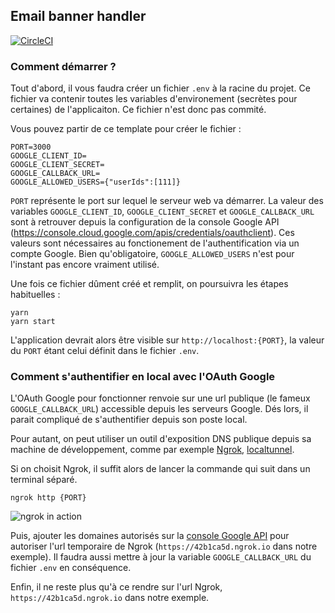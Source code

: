 Email banner handler
---

[![CircleCI](https://circleci.com/gh/js-republic/banner-handler.svg?style=svg)](https://circleci.com/gh/js-republic/banner-handler)

### Comment démarrer ?

Tout d'abord, il vous faudra créer un fichier `.env` à la racine du projet. 
Ce fichier va contenir toutes les variables d'environement (secrètes pour certaines) de 
l'applicaiton. Ce fichier n'est donc pas commité.

Vous pouvez partir de ce template pour créer le fichier :

```
PORT=3000
GOOGLE_CLIENT_ID=
GOOGLE_CLIENT_SECRET=
GOOGLE_CALLBACK_URL=
GOOGLE_ALLOWED_USERS={"userIds":[111]}
```

`PORT` représente le port sur lequel le serveur web va démarrer. La valeur des variables `GOOGLE_CLIENT_ID`, `GOOGLE_CLIENT_SECRET` et `GOOGLE_CALLBACK_URL`
sont à retrouver depuis la configuration de la console Google API (https://console.cloud.google.com/apis/credentials/oauthclient).
Ces valeurs sont nécessaires au fonctionement de l'authentification via un compte Google.
Bien qu'obligatoire, `GOOGLE_ALLOWED_USERS` n'est pour l'instant pas encore vraiment utilisé. 

Une fois ce fichier dûment créé et remplit, on poursuivra les étapes habituelles :
```
yarn
yarn start
```

L'application devrait alors être visible sur `http://localhost:{PORT}`, la valeur du `PORT` 
étant celui définit dans le fichier `.env`. 

### Comment s'authentifier en local avec l'OAuth Google

L'OAuth Google pour fonctionner renvoie sur une url publique (le fameux `GOOGLE_CALLBACK_URL`)
 accessible depuis les serveurs Google. Dés lors, il parait compliqué  de s'authentifier
depuis son poste local.

Pour autant, on peut utiliser un outil d'exposition DNS publique depuis sa machine de
développement, comme par exemple [Ngrok](https://ngrok.com/), [localtunnel](https://localtunnel.github.io/www/).

Si on choisit Ngrok, il suffit alors de lancer la commande qui suit dans un terminal séparé.

```
ngrok http {PORT}
```

![ngrok in action](../doc/ngrok.png)

Puis, ajouter les domaines autorisés sur la [console Google API](https://console.cloud.google.com/apis/credentials/oauthclient) pour autoriser l'url temporaire de Ngrok
(`https://42b1ca5d.ngrok.io` dans notre exemple).
Il faudra aussi mettre à jour la variable `GOOGLE_CALLBACK_URL` du fichier `.env` en conséquence.

Enfin, il ne reste plus qu'à ce rendre sur l'url Ngrok, `https://42b1ca5d.ngrok.io` dans notre exemple.

